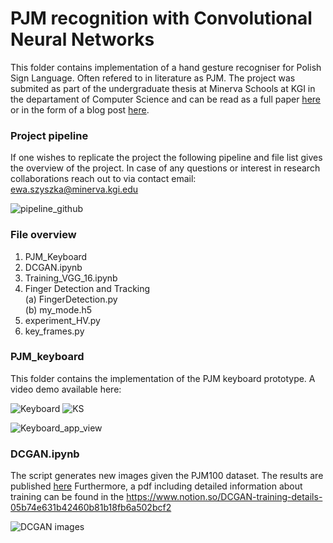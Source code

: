# PJM recognition with Convolutional Neural Networks


This folder contains implementation of a hand gesture recogniser for Polish Sign Language. Often refered to in literature as PJM. The project was submited as part of the undergraduate thesis at Minerva Schools at KGI in the departament of Computer Science and can be read as a full paper [here](https://www.overleaf.com/read/tvrgdjxgcfjw) or in the form of a blog post [here]().


### Project pipeline
If one wishes to replicate the project the following pipeline and file list gives the overview of the project. In case of any questions or interest in research collaborations reach out to via contact email: ewa.szyszka@minerva.kgi.edu


![pipeline_github](https://i.ibb.co/7CCZDC3/pipeline-github.png) 


### File overview


1. PJM_Keyboard 
2. DCGAN.ipynb
3. Training_VGG_16.ipynb
4. Finger Detection and Tracking <br/>
   (a) FingerDetection.py <br/>
   (b) my_mode.h5 <br/>
5. experiment_HV.py
6. key_frames.py






### PJM_keyboard

This folder contains the implementation of the PJM keyboard prototype. A video demo available here: 

![Keyboard](https://i.ibb.co/hVxZGnR/Screenshot-2021-03-14-at-15-38-11.png) 
![KS](https://i.ibb.co/s2sBk8y/Screenshot-2021-03-14-at-19-38-32.png)

![Keyboard_app_view](https://i.ibb.co/1ZYQnjk/Screenshot-2021-03-14-at-16-04-27.png)




### DCGAN.ipynb

The script generates new images given the PJM100 dataset. 
The results are published [here](https://dataverse.harvard.edu/dataset.xhtml?persistentId=doi%3A10.7910%2FDVN%2FDG1GTX&version=DRAFT)
Furthermore, a pdf including detailed information about training can be found in the https://www.notion.so/DCGAN-training-details-05b74e631b42460b81b18fb6a502bcf2

![DCGAN images](https://i.ibb.co/cDX12JX/Screenshot-2021-03-14-at-16-13-25.png)




#### 
